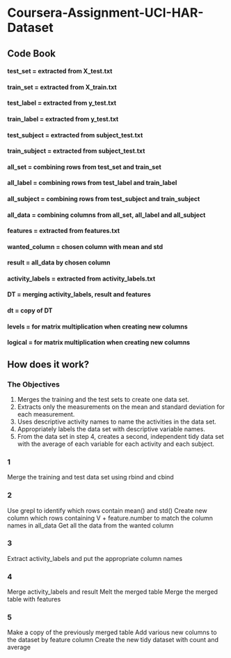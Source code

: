 # Coursera-Assignment-UCI-HAR-Dataset

## Code Book
#### test_set = extracted from X_test.txt
#### train_set = extracted from X_train.txt
#### test_label = extracted from y_test.txt
#### train_label = extracted from y_test.txt
#### test_subject = extracted from subject_test.txt
#### train_subject = extracted from subject_test.txt

#### all_set = combining rows from test_set and train_set
#### all_label = combining rows from test_label and train_label
#### all_subject = combining rows from test_subject and train_subject
#### all_data = combining columns from all_set, all_label and all_subject

#### features = extracted from features.txt
#### wanted_column = chosen column with mean and std
#### result = all_data by chosen column

#### activity_labels = extracted from activity_labels.txt

#### DT = merging activity_labels, result and features
#### dt = copy of DT

#### levels = for matrix multiplication when creating new columns
#### logical = for matrix multiplication when creating new columns


## How does it work?
### The Objectives
1. Merges the training and the test sets to create one data set.
2. Extracts only the measurements on the mean and standard deviation for each measurement. 
3. Uses descriptive activity names to name the activities in the data set.
4. Appropriately labels the data set with descriptive variable names. 
5. From the data set in step 4, creates a second, independent tidy data set with the average of each variable for each activity and each subject.

### 1
Merge the training and test data set using rbind and cbind

### 2
Use grepl to identify which rows contain mean() and std()
Create new column which rows containing V + feature.number to match the column names in all_data
Get all the data from the wanted column

### 3
Extract activity_labels and put the appropriate column names

### 4
Merge activity_labels and result
Melt the merged table
Merge the merged table with features

### 5
Make a copy of the previously merged table
Add various new columns to the dataset by feature column
Create the new tidy dataset with count and average
